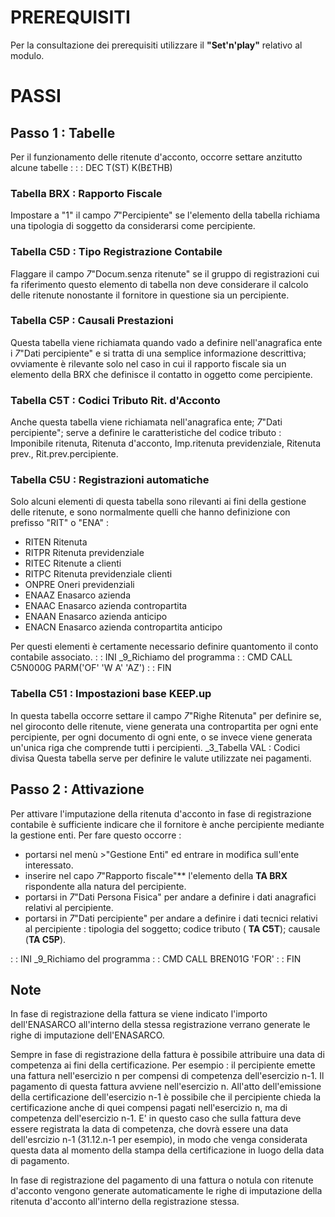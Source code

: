 # PREREQUISITI
Per la consultazione dei prerequisiti utilizzare il **"Set'n'play"** relativo al modulo.

# PASSI
## Passo 1 :  Tabelle
Per il funzionamento delle ritenute d'acconto, occorre settare anzitutto alcune tabelle : 
 :  : DEC T(ST) K(B£THB)
### Tabella BRX :  Rapporto Fiscale
Impostare a "1" il campo _7_"Percipiente" se l'elemento della tabella richiama una tipologia di soggetto da considerarsi come percipiente.
### Tabella C5D :  Tipo Registrazione Contabile
Flaggare il campo _7_"Docum.senza ritenute" se il gruppo di registrazioni cui fa riferimento questo elemento di tabella non deve considerare il calcolo delle ritenute nonostante il fornitore in questione sia un percipiente.
### Tabella C5P :  Causali Prestazioni
Questa tabella viene richiamata quando vado a definire nell'anagrafica ente i _7_"Dati percipiente"  e si tratta di una semplice informazione descrittiva; ovviamente è rilevante solo nel caso  in cui il rapporto fiscale sia un elemento della BRX che definisce il contatto in oggetto come percipiente.
### Tabella C5T :  Codici Tributo Rit. d'Acconto
Anche questa tabella viene richiamata nell'anagrafica ente; _7_"Dati percipiente"; serve a definire le caratteristiche del codice tributo :  Imponibile ritenuta, Ritenuta d'acconto, Imp.ritenuta previdenziale, Ritenuta prev., Rit.prev.percipiente.
### Tabella C5U :  Registrazioni automatiche
Solo alcuni elementi di questa tabella sono rilevanti ai fini della gestione delle ritenute, e sono normalmente quelli che hanno definizione con prefisso "RIT" o "ENA" : 

- RITEN Ritenuta
- RITPR Ritenuta previdenziale
- RITEC Ritenute a clienti
- RITPC Ritenuta previdenziale clienti
- ONPRE Oneri previdenziali
- ENAAZ Enasarco azienda
- ENAAC Enasarco azienda contropartita
- ENAAN Enasarco azienda anticipo
- ENACN Enasarco azienda contropartita anticipo

Per questi elementi è certamente necessario definire quantomento il conto contabile associato.
 :  : INI _9_Richiamo del programma
 :  : CMD CALL C5N000G PARM('OF' 'W A' 'AZ')
 :  : FIN

### Tabella C51 :  Impostazioni base KEEP.up
In questa tabella occorre settare il campo _7_"Righe Ritenuta"  per definire se, nel giroconto delle ritenute, viene generata una contropartita per ogni ente percipiente, per ogni documento di ogni ente, o se invece viene generata un'unica riga che comprende tutti i percipienti.
_3_Tabella VAL :  Codici divisa
Questa tabella serve per definire le valute utilizzate nei pagamenti.

## Passo 2 :  Attivazione
Per attivare l'imputazione della ritenuta d'acconto in fase di registrazione contabile è sufficiente indicare che il fornitore è anche percipiente mediante la gestione enti.
Per fare questo occorre : 
 - portarsi nel menù >"Gestione Enti" ed entrare in modifica sull'ente interessato.
 - inserire nel capo _7_"Rapporto fiscale"**   l'elemento della **TA BRX** rispondente alla natura del percipiente.
 - portarsi in  _7_"Dati Persona Fisica" per andare a definire i dati anagrafici relativi al percipiente.
 - portarsi in _7_"Dati percipiente" per andare a definire i dati tecnici relativi al percipiente :  tipologia del soggetto; codice tributo ( **TA C5T**); causale (**TA C5P**).

 :  : INI _9_Richiamo del programma
 :  : CMD CALL BREN01G 'FOR'
 :  : FIN

## Note
In fase di registrazione della fattura se viene indicato l'importo dell'ENASARCO all'interno della stessa registrazione verrano generate le righe di imputazione dell'ENASARCO.

Sempre in fase di registrazione della fattura è possibile attribuire una data di competenza ai fini della certificazione.
Per esempio :  il percipiente emette una fattura nell'esercizio n per compensi di competenza
dell'esercizio n-1.
Il pagamento di questa fattura avviene nell'esercizio n.
All'atto dell'emissione della certificazione dell'esercizio n-1 è possibile che il percipiente
chieda la certificazione anche di quei compensi pagati nell'esercizio n, ma di competenza
dell'esercizio n-1.
E' in questo caso che sulla fattura deve essere registrata la data di competenza, che dovrà
essere una data dell'esrcizio n-1 (31.12.n-1 per esempio), in modo che venga considerata
questa data al momento della stampa della certificazione in luogo della data di pagamento.

In fase di registrazione del pagamento di una fattura o notula con ritenute d'acconto vengono generate automaticamente le righe di imputazione della ritenuta d'acconto all'interno della registrazione stessa.

